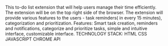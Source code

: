 This to-do list extension that will help users manage their time efficiently. The extension will be on the top right side of the browser. The extension will provide various features to the users - task reminders( in every 15 minutes), categorization and prioritization.
Features: 
Smart task creation, reminders and notifications, categorize and prioritize tasks, simple and intuitive interface, customizable interface.
 TECHNOLOGY STACK:
HTML
CSS
JAVASCRIPT
CHROME API
